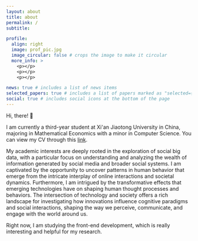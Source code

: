 ```yaml
---
layout: about
title: about
permalink: /
subtitle: 

profile:
  align: right
  image: prof_pic.jpg
  image_circular: false # crops the image to make it circular
  more_info: >
    <p></p>
    <p></p>
    <p></p>

news: true # includes a list of news items
selected_papers: true # includes a list of papers marked as "selected={true}"
social: true # includes social icons at the bottom of the page
---
```


Hi, there! 🥰


I am currently a third-year student at Xi'an Jiaotong University in China, majoring in Mathematical Economics with a minor in Computer Science.   You can view my CV through this [link](https://cheneyriver.github.io/assets/pdf/cv.pdf).

My academic interests are deeply rooted in the exploration of social big data, with a particular focus on understanding and analyzing the wealth of information generated by social media and broader social systems. I am captivated by the opportunity to uncover patterns in human behavior that emerge from the intricate interplay of online interactions and societal dynamics. Furthermore, I am intrigued by the transformative effects that emerging technologies have on shaping human thought processes and behaviors. The intersection of technology and society offers a rich landscape for investigating how innovations influence cognitive paradigms and social interactions, shaping the way we perceive, communicate, and engage with the world around us.

Right now, I am studying the front-end development, which is really interesting and helpful for my research.


